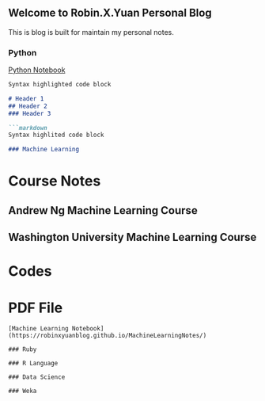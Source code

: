 ## Welcome to Robin.X.Yuan Personal Blog

This is blog is built for maintain my personal notes.

### Python

[Python Notebook](https://robinxyuanblog.github.io/PythonNotebook/)

```markdown
Syntax highlighted code block

# Header 1
## Header 2
### Header 3

```markdown
Syntax highlited code block

### Machine Learning

```
# Course Notes
## Andrew Ng Machine Learning Course
## Washington University Machine Learning Course

# Codes

# PDF File

```
[Machine Learning Notebook](https://robinxyuanblog.github.io/MachineLearningNotes/)

### Ruby

### R Language

### Data Science

### Weka
